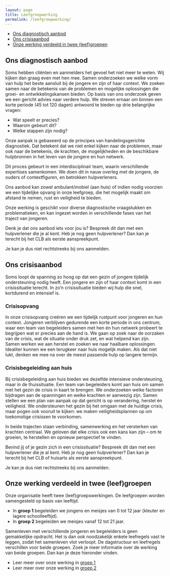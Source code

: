 ```yaml
---
layout: page
title: Leefgroepwerking
permalink: /leefgroepwerking/
---
```


- [Ons diagnostisch aanbod](#ons-diagnostisch-aanbod)
- [Ons crisisaanbod](#ons-crisisaanbod)
- [Onze werking verdeeld in twee (leef)groepen](#onze-werking-verdeeld-in-twee-leefgroepen)

## Ons diagnostisch aanbod

Soms hebben cliënten en aanmelders het gevoel het niet meer te weten. Wij kijken dan graag even met hen mee. Samen onderzoeken we welke vorm van hulp het beste aansluit bij de jongere en zijn of haar context. We zoeken samen naar de betekenis van de problemen en mogelijke oplossingen die groei- en ontwikkelingskansen bieden. Op basis van ons onderzoek geven we een gericht advies naar verdere hulp. We streven ernaar om binnen een korte periode (45 tot 120 dagen) antwoord te bieden op drie belangrijke vragen:

- Wat speelt er precies?
- Waarom gebeurt dit?
- Welke stappen zijn nodig?

Onze aanpak is gebaseerd op de principes van handelingsgerichte diagnostiek. Dat betekent dat we niet enkel kijken naar de problemen, maar ook naar de betekenis, de krachten, de mogelijkheden en de beschikbare hulpbronnen in het leven van de jongere en hun netwerk.

Dit proces gebeurt in een interdisciplinair team, waarin verschillende expertises samenkomen. We doen dit in nauw overleg met de jongere, de ouders of contextfiguren, en betrokken hulpverleners.

Ons aanbod kan zowel ambulant/mobiel (aan huis) of indien nodig voorzien we een tijdelijke opvang in onze leefgroep, die het mogelijk maakt om afstand te nemen, rust en veiligheid te bieden.

Onze werking is geschikt voor diverse diagnostische vraagstukken en problematieken, en kan ingezet worden in verschillende fases van het traject van jongeren.

Denk je dat ons aanbod iets voor jou is? Bespreek dit dan met een hulpverlener die je al kent. Heb je nog geen hulpverlener? Dan kan je terecht bij het CLB als eerste aanspreekpunt.

Je kan je dus niet rechtstreeks bij ons aanmelden.

## Ons crisisaanbod

Soms loopt de spanning zo hoog op dat een gezin of jongere tijdelijk ondersteuning nodig heeft. Een jongere en zijn of haar context komt in een crisissituatie terecht. In zo’n crisissituatie bieden wij hulp die snel, kortdurend en intensief is.

### Crisisopvang

In onze crisisopvang creëren we een tijdelijk rustpunt voor jongeren en hun context. Jongeren verblijven gedurende een korte periode in ons centrum, waar een team van begeleiders samen met hen én hun netwerk probeert te begrijpen wat er precies aan de hand is. We gaan op zoek naar de oorzaken van de crisis, wat de situatie onder druk zet, en wat helpend kan zijn. Samen werken we aan herstel en zoeken we naar haalbare oplossingen. Idealiter kunnen we een terugkeer naar huis mogelijk maken. Als dat niet lukt, denken we mee na over de meest passende hulp op langere termijn.

### Crisisbegeleiding aan huis

Bij crisisbegeleiding aan huis bieden we dezelfde intensieve ondersteuning, maar in de thuissituatie. Een team van begeleiders komt aan huis om samen met het gezin de crisis in kaart te brengen. We onderzoeken welke factoren bijdragen aan de spanningen en welke krachten er aanwezig zijn. Samen stellen we een plan van aanpak op dat gericht is op verandering, herstel én veiligheid. We ondersteunen het gezin bij het omgaan met de huidige crisis, maar pogen ook vooruit te kijken: we maken veiligheidsplannen op om toekomstige crisissen te voorkomen.

In beide trajecten staan verbinding, samenwerking en het versterken van krachten centraal. We geloven dat elke crisis ook een kans kan zijn – om te groeien, te herstellen en opnieuw perspectief te vinden.

Bevind jij of je gezin zich in een crisissituatie? Bespreek dit dan met een hulpverlener die je al kent. Heb je nog geen hulpverlener? Dan kan je terecht bij het CLB of huisarts als eerste aanspreekpunt.

Je kan je dus niet rechtstreeks bij ons aanmelden.

## Onze werking verdeeld in twee (leef)groepen

Onze organisatie heeft twee (leef)groepswerkingen. De leefgroepen worden samengesteld op basis van leeftijd.

- In **groep 1** begeleiden we jongens en meisjes van 0 tot 12 jaar (kleuter en lagere schoolleeftijd). 
- In **groep 2** begeleiden we meisjes vanaf 12 tot 21 jaar.

Samenleven met verschillende jongeren en begeleiders is geen gemakkelijke opdracht. Het is dan ook noodzakelijk enkele leefregels vast te leggen, zodat het samenleven vlot verloopt. De dagstructuur en leefregels verschillen voor beide groepen. Zoek je meer informatie over de werking van beide groepen. Dan kan je deze hieronder vinden.

- Leer meer over onze werking in [groep 1](./groep-1)
- Leer meer over onze werking in [groep 2](./groep-2)
